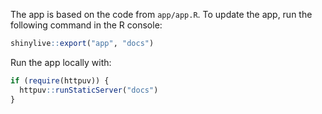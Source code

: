 The app is based on the code from `app/app.R`.
To update the app, run the following command in the R console:

```r
shinylive::export("app", "docs")
```

Run the app locally with:

```r
if (require(httpuv)) {
  httpuv::runStaticServer("docs")
}
```